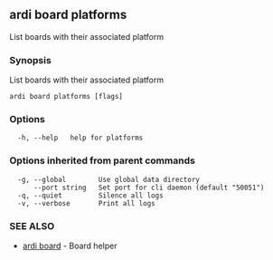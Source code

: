 ## ardi board platforms

List boards with their associated platform

### Synopsis


List boards with their associated platform

```
ardi board platforms [flags]
```

### Options

```
  -h, --help   help for platforms
```

### Options inherited from parent commands

```
  -g, --global        Use global data directory
      --port string   Set port for cli daemon (default "50051")
  -q, --quiet         Silence all logs
  -v, --verbose       Print all logs
```

### SEE ALSO

* [ardi board](ardi_board.md)	 - Board helper

